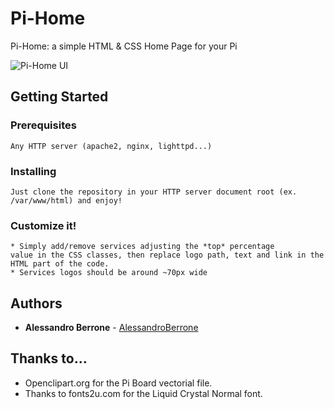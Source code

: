 # Pi-Home
Pi-Home: a simple HTML &amp; CSS Home Page for your Pi

![Pi-Home UI](http://i.imgur.com/SuMP595.png "Pi-Home UI")

## Getting Started

### Prerequisites

```
Any HTTP server (apache2, nginx, lighttpd...)
```

### Installing

```
Just clone the repository in your HTTP server document root (ex. /var/www/html) and enjoy!
```

### Customize it!

```
* Simply add/remove services adjusting the *top* percentage 
value in the CSS classes, then replace logo path, text and link in the 
HTML part of the code.
* Services logos should be around ~70px wide
```
## Authors

* **Alessandro Berrone** - [AlessandroBerrone](https://github.com/AlessandroBerrone)

## Thanks to...

* Openclipart.org for the Pi Board vectorial file.
* Thanks to fonts2u.com for the Liquid Crystal Normal font.
